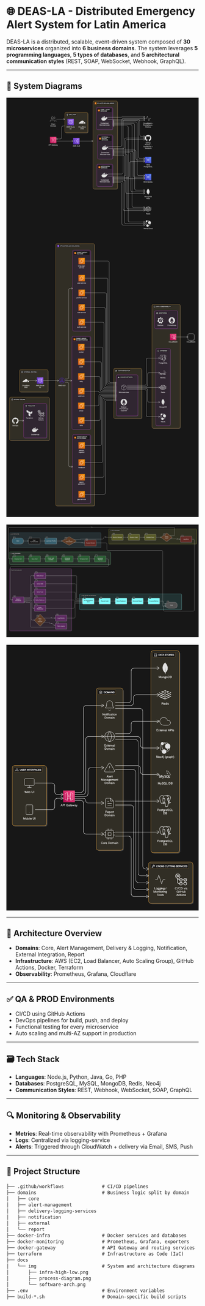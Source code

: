 # 🌐 DEAS-LA - Distributed Emergency Alert System for Latin America

DEAS-LA is a distributed, scalable, event-driven system composed of **30 microservices** organized into **6 business domains**. The system leverages **5 programming languages**, **5 types of databases**, and **5 architectural communication styles** (REST, SOAP, WebSocket, Webhook, GraphQL).

---

## 🧭 System Diagrams

<p align="center">
  <!-- High & Low-Level Infrastructure -->
  <img src="docs/img/infra-high-low.png" width="800" alt="High and Low-Level AWS Infrastructure Diagram">
  <br><br>
  <!-- Process Flow -->
  <img src="docs/img/process-diagram.png" width="800" alt="Alert Flow and Processing Diagram">
  <br><br>
  <!-- Software Architecture -->
  <img src="docs/img/software-arch.png" width="700" alt="Domain-Centric Software Architecture Diagram">
</p>

---

## 🚀 Architecture Overview

- **Domains**: Core, Alert Management, Delivery & Logging, Notification, External Integration, Report  
- **Infrastructure**: AWS (EC2, Load Balancer, Auto Scaling Group), GitHub Actions, Docker, Terraform  
- **Observability**: Prometheus, Grafana, Cloudflare  

---

## ✅ QA & PROD Environments

- CI/CD using GitHub Actions  
- DevOps pipelines for build, push, and deploy  
- Functional testing for every microservice  
- Auto scaling and multi-AZ support in production  

---

## 🗃️ Tech Stack

- **Languages**: Node.js, Python, Java, Go, PHP  
- **Databases**: PostgreSQL, MySQL, MongoDB, Redis, Neo4j  
- **Communication Styles**: REST, Webhook, WebSocket, SOAP, GraphQL  

---

## 🔍 Monitoring & Observability

- **Metrics**: Real-time observability with Prometheus + Grafana  
- **Logs**: Centralized via logging-service  
- **Alerts**: Triggered through CloudWatch + delivery via Email, SMS, Push  

---

## 📁 Project Structure

```plaintext
├── .github/workflows              # CI/CD pipelines
├── domains                        # Business logic split by domain
│   ├── core
│   ├── alert-management
│   ├── delivery-logging-services
│   ├── notification
│   ├── external
│   └── report
├── docker-infra                   # Docker services and databases
├── docker-monitoring              # Prometheus, Grafana, exporters
├── docker-gateway                 # API Gateway and routing services
├── terraform                      # Infrastructure as Code (IaC)
├── docs
│   └── img                        # System and architecture diagrams
│       ├── infra-high-low.png
│       ├── process-diagram.png
│       └── software-arch.png
├── .env                           # Environment variables
├── build-*.sh                     # Domain-specific build scripts

